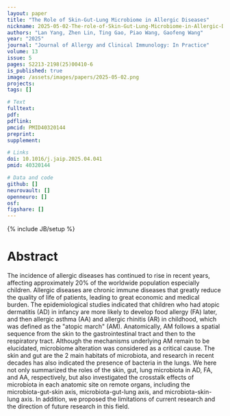 ```yaml
---
layout: paper
title: "The Role of Skin-Gut-Lung Microbiome in Allergic Diseases"
nickname: 2025-05-02-The-role-of-Skin-Gut-Lung-Microbiome-in-Allergic-Diseases
authors: "Lan Yang, Zhen Lin, Ting Gao, Piao Wang, Gaofeng Wang"
year: "2025"
journal: "Journal of Allergy and Clinical Immunology: In Practice"
volume: 13
issue: 5
pages: S2213-2198(25)00410-6
is_published: true
image: /assets/images/papers/2025-05-02.png
projects:
tags: []

# Text
fulltext:
pdf:
pdflink:
pmcid: PMID40320144
preprint:
supplement:

# Links
doi: 10.1016/j.jaip.2025.04.041
pmid: 40320144

# Data and code
github: []
neurovault: []
openneuro: []
osf:
figshare: []
---
```

{% include JB/setup %}

# Abstract

The incidence of allergic diseases has continued to rise in recent years, affecting approximately 20% of the worldwide population especially children. Allergic diseases are chronic immune diseases that greatly reduce the quality of life of patients, leading to great economic and medical burden. The epidemiological studies indicated that children who had atopic dermatitis (AD) in infancy are more likely to develop food allergy (FA) later, and then allergic asthma (AA) and allergic rhinitis (AR) in childhood, which was defined as the "atopic march" (AM). Anatomically, AM follows a spatial sequence from the skin to the gastrointestinal tract and then to the respiratory tract. Although the mechanisms underlying AM remain to be elucidated, microbiome alteration was considered as a critical cause. The skin and gut are the 2 main habitats of microbiota, and research in recent decades has also indicated the presence of bacteria in the lungs. We here not only summarized the roles of the skin, gut, lung microbiota in AD, FA, and AA, respectively, but also investigated the crosstalk effects of microbiota in each anatomic site on remote organs, including the microbiota-gut-skin axis, microbiota-gut-lung axis, and microbiota-skin-lung axis. In addition, we proposed the limitations of current research and the direction of future research in this field.
